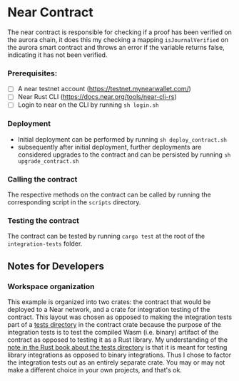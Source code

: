 # Near Contract

The near contract is responsible for checking if a proof has been verified on the aurora chain, it does this my checking a mapping `isJournalVerified` on the aurora smart contract and throws an error if the variable returns false, indicating it has not been verified.

### Prerequisites:

- [ ]  A near testnet account (https://testnet.mynearwallet.com/)
- [ ]  Near Rust CLI (https://docs.near.org/tools/near-cli-rs)
- [ ]  Login to near on the CLI by running  `sh login.sh`

### Deployment

- Initial deployment can be performed by running `sh deploy_contract.sh`
- subsequently after initial deployment, further deployments are considered upgrades to the contract and can be persisted by running `sh upgrade_contract.sh`

### Calling the contract

The respective methods on the contract can be called by running the corresponding script in the `scripts` directory.

### Testing the contract

The contract can be tested by running `cargo test` at the root of the `integration-tests` folder.



## Notes for Developers

### Workspace organization

This example is organized into two crates: the contract that would be deployed to a Near network, and a crate for integration testing of the contract.
This layout was chosen as opposed to making the integration tests part of a [tests directory](https://doc.rust-lang.org/book/ch11-03-test-organization.html#the-tests-directory) in the contract crate because the purpose of the integration tests is to test the compiled Wasm (i.e. binary) artifact of the contract as opposed to testing it as a Rust library.
My understanding of the [note in the Rust book about the tests directory](https://doc.rust-lang.org/book/ch11-03-test-organization.html#integration-tests-for-binary-crates) is that it is meant for testing library integrations as opposed to binary integrations.
Thus I chose to factor the integration tests out as an entirely separate crate.
You may or may not make a different choice in your own projects, and that's ok.
